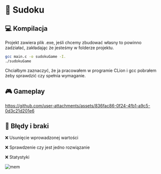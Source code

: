 # 🔢 Sudoku
## 💻 Kompilacja
Projekt zawiera plik .exe, jeśli chcemy zbudować własny to powinno zadziałać, zakładając że jesteśmy w folderze projektu.

```bash
gcc main.c -o sudokuGame -I.
./sudokuGame
```

Chciałbym zaznaczyć, że ja pracowałem w programie CLion i gcc pobrałem żeby sprawdzić czy spełnia wymaganie. 

## 🎮 Gameplay
https://github.com/user-attachments/assets/836fac86-0f24-4fb1-a9c5-0d3c21d201e6

## 🐛 Błędy i braki
❌ Usunięcie wprowadzonej wartości 

❌ Sprawdzenie czy jest jedno rozwiązanie 

❌ Statystyki 

![mem](https://github.com/user-attachments/assets/ae129d91-a418-4bec-802a-64551599183a)



